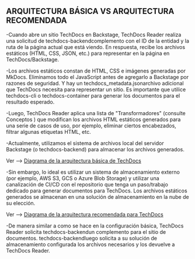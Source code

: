 ## ARQUITECTURA BÁSICA VS ARQUITECTURA RECOMENDADA


-Cuando abre un sitio TechDocs en Backstage, TechDocs Reader realiza una solicitud de techdocs-backendcomplemento con el ID de la entidad y la ruta de la página actual que está viendo. En respuesta, recibe los archivos estáticos (HTML, CSS, JSON, etc.) para representar en la página en TechDocs/Backstage.

-Los archivos estáticos constan de HTML, CSS e imágenes generadas por MkDocs. Eliminamos todo el JavaScript antes de agregarlo a Backstage por razones de seguridad. Y hay un techdocs_metadata.jsonarchivo adicional que TechDocs necesita para representar un sitio. Es importante que utilice techdocs-cli o techdocs-container para generar los documentos para el resultado esperado.

-Luego, TechDocs Reader aplica una lista de "Transformadores" (consulte Conceptos ) que modifican los archivos HTML estáticos generados para una serie de casos de uso, por ejemplo, eliminar ciertos encabezados, filtrar algunas etiquetas HTML, etc.

-Actualmente, utilizamos el sistema de archivos local del servidor Backstage (o techdocs-backend) para almacenar los archivos generados.

Ver --> [Diagrama de la arquitectura básica de TechDocs](https://backstage.io/assets/images/architecture-basic.drawio-00e1ca112fb1eb62a3918e5310185194.svg)

-Sin embargo, lo ideal es utilizar un sistema de almacenamiento externo (por ejemplo, AWS S3, GCS o Azure Blob Storage) y utilizar una canalización de CI/CD con el repositorio que tenga un paso/trabajo dedicado para generar documentos para TechDocs. Los archivos estáticos generados se almacenan en una solución de almacenamiento en la nube de su elección. 

Ver --> [Diagrama de la arquitectura recomendada para TechDocs](https://backstage.io/assets/images/architecture-recommended.drawio-b90a644e7ae6f63987a9e5c50efdcb40.svg)

-De manera similar a como se hace en la configuración básica, TechDocs Reader solicita techdocs-backendun complemento para el sitio de documentos. techdocs-backendluego solicita a su solución de almacenamiento configurada los archivos necesarios y los devuelve a TechDocs Reader.
